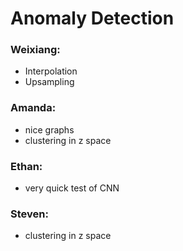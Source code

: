# Anomaly Detection 

### Weixiang:

- Interpolation
- Upsampling

### Amanda:

- nice graphs
- clustering in z space

### Ethan:

- very quick test of CNN

### Steven:

- clustering in z space
